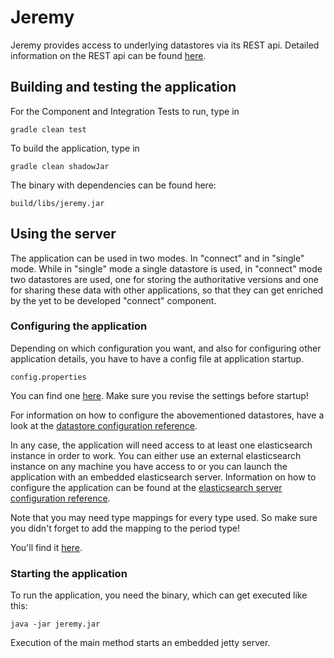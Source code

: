 # Jeremy

Jeremy provides access to underlying datastores via its REST api.
Detailed information on the REST api can be found [here](docs/rest-api-reference.md).

## Building and testing the application

For the Component and Integration Tests to run, type in

```
gradle clean test
```

To build the application, type in

```
gradle clean shadowJar
```

The binary with dependencies can be found here:

```
build/libs/jeremy.jar
```

## Using the server

The application can be used in two modes. In "connect" and in "single" mode.
While in "single" mode a single datastore is used, in "connect" mode two datastores 
are used, one for storing the authoritative versions and one for sharing these 
data with other applications, so that they can get enriched by the yet to be developed
"connect" component.

### Configuring the application

Depending on which configuration you want, and also for configuring other application details,
you have to have a config file at application startup.

```
config.properties
```

You can find one [here](config.properties.template). 
Make sure you revise the settings before startup!

For information on how to configure the abovementioned datastores, have a look at the
[datastore configuration reference](docs/datastore-configuration-reference.md). 

In any case, the application will need access to at least one elasticsearch instance in order
to work. You can either use an external elasticsearch instance on any machine you have 
access to or you can launch the application with an embedded elasticsearch server. Information
on how to configure the application can be found at the
[elasticsearch server configuration reference](docs/elasticsearch-server-configuration-reference.md).

Note that you may need type mappings for every type used. So make sure 
you didn't forget to add the mapping to the period type!
 
You'll find it [here](src/main/resources/mapping.json).

### Starting the application

To run the application, you need the binary, which can get executed like this:

```
java -jar jeremy.jar
```

Execution of the main method starts an embedded jetty server.






